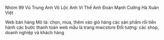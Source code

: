Nhóm 99
Vũ Trung Anh
Võ Lộc Anh
Vi Thế Anh
Đoàn Mạnh Cường
Hà Xuân Việt

Web bán hàng
Mô tả: chọn, mua, thêm vào giỏ hàng các sản phẩm rồi tiến hành các bước thanh toán
web mẫu là trang mwcstore
Đối tượng: các shop, doanh nghiệp và khách hàng


